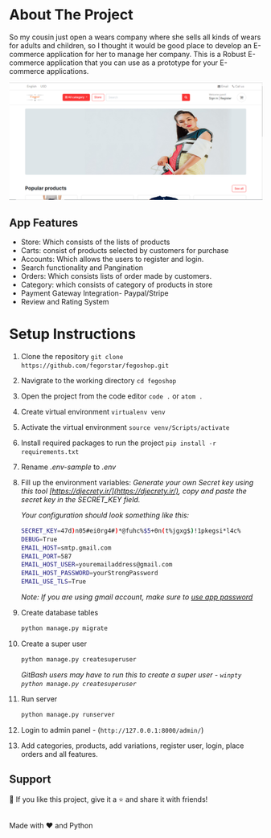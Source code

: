 
# About The Project
So my cousin just open a wears company where she sells all kinds of wears for adults and children, so I thought it would be good place to develop an E-commerce application for her to manage her company. This is a Robust E-commerce application that you can use as a prototype for your E-commerce applications.  

<img src="https://github.com/fegorstar/fegoshop/blob/master/fegoshop/static/images/homepage.PNG">


## App Features
- Store: Which consists of the lists of products
- Carts: consist of products selected by customers for purchase
- Accounts: Which allows the users to register and login.
- Search functionality and Pangination
- Orders: Which consists lists of order made by customers.
- Category: which consists of category of products in store
- Payment Gateway Integration- Paypal/Stripe
- Review and Rating System 


# Setup Instructions
1. Clone the repository `git clone https://github.com/fegorstar/fegoshop.git`
2. Navigrate to the working directory `cd fegoshop`
3. Open the project from the code editor `code .` or `atom .`
4. Create virtual environment `virtualenv venv`
5. Activate the virtual environment `source venv/Scripts/activate`
6. Install required packages to run the project `pip install -r requirements.txt`
7. Rename _.env-sample_ to _.env_
8. Fill up the environment variables:
    _Generate your own Secret key using this tool [https://djecrety.ir/](https://djecrety.ir/), copy and paste the secret key in the SECRET_KEY field._

    _Your configuration should look something like this:_
    ```sh
    SECRET_KEY=47d)n05#ei0rg4#)*@fuhc%$5+0n(t%jgxg$)!1pkegsi*l4c%
    DEBUG=True
    EMAIL_HOST=smtp.gmail.com
    EMAIL_PORT=587
    EMAIL_HOST_USER=youremailaddress@gmail.com
    EMAIL_HOST_PASSWORD=yourStrongPassword
    EMAIL_USE_TLS=True
    ```
    _Note: If you are using gmail account, make sure to [use app password](https://support.google.com/accounts/answer/185833)_
9. Create database tables
    ```sh
    python manage.py migrate
    ```
10. Create a super user
    ```sh
    python manage.py createsuperuser
    ```
    _GitBash users may have to run this to create a super user - `winpty python manage.py createsuperuser`_
11. Run server
    ```sh
    python manage.py runserver
    ```
12. Login to admin panel - (`http://127.0.0.1:8000/admin/`)
13. Add categories, products, add variations, register user, login, place orders and all features.


## Support
💙 If you like this project, give it a ⭐ and share it with friends!

##
Made with ❤️ and Python
